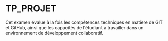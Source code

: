 # TP_PROJET
Cet examen évalue à la fois les compétences techniques en matière de GIT et GitHub, ainsi que les capacités de l'étudiant à travailler dans un environnement de développement collaboratif.
